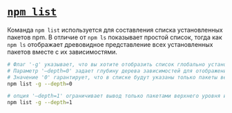 # [`npm list`](../index.md)

Команда `npm list` используется для составления списка установленных пакетов npm. В отличие от `npm ls` показывает простой список, тогда как `npm ls` отображает древовидное представление всех установленных пакетов вместе с их зависимостями.

```bash
# Флаг '-g' указывает, что вы хотите отобразить список глобально установленных пакетов.
# Параметр '–depth=0' задает глубину дерева зависимостей для отображения.
# Значение '0' гарантирует, что в списке будут указаны только пакеты верхнего уровня без их зависимостей.
npm list -g --depth=0

# опция '–depth=1' ограничивает вывод только пакетами верхнего уровня и их прямыми зависимостями.
npm list -g --depth=1
```
